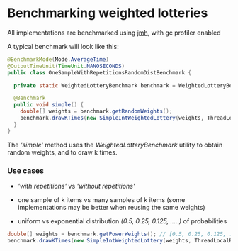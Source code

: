 # Benchmarking weighted lotteries

All implementations are benchmarked using [jmh](http://tutorials.jenkov.com/java-performance/jmh.html), with gc profiler enabled

A typical benchmark will look like this:

```Java
@BenchmarkMode(Mode.AverageTime)
@OutputTimeUnit(TimeUnit.NANOSECONDS)
public class OneSampleWithRepetitionsRandomDistBenchmark {

  private static WeightedLotteryBenchmark benchmark = WeightedLotteryBenchmark.INSTANCE;

  @Benchmark
  public void simple() {
    double[] weights = benchmark.getRandomWeights();
    benchmark.drawKTimes(new SimpleIntWeightedLottery(weights, ThreadLocalRandom::current));
  }
}
```
The _'simple'_ method uses the _WeightedLotteryBenchmark_ utility to obtain random weights, and to draw k times. 



### Use cases
* _'with repetitions'_ vs _'without repetitions'_

* one sample of k items vs many samples of k items (some implementations may be better when reusing the same weights)
* uniform vs exponential distribution _(0.5, 0.25, 0.125, .....)_ of probabilities
```Java
double[] weights = benchmark.getPowerWeights(); // [0.5, 0.25, 0.125, ...]
benchmark.drawKTimes(new SimpleIntWeightedLottery(weights, ThreadLocalRandom::current));
```

